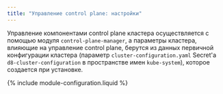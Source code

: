 ```yaml
---
title: "Управление control plane: настройки"
---
```


Управление компонентами control plane кластера осуществляется с помощью модуля `control-plane-manager`, а параметры кластера, влияющие на управление control plane, берутся из данных первичной конфигурации кластера (параметр `cluster-configuration.yaml` Secret'а `d8-cluster-configuration` в пространстве имен `kube-system`), которое создается при установке.

{% include module-configuration.liquid %}
